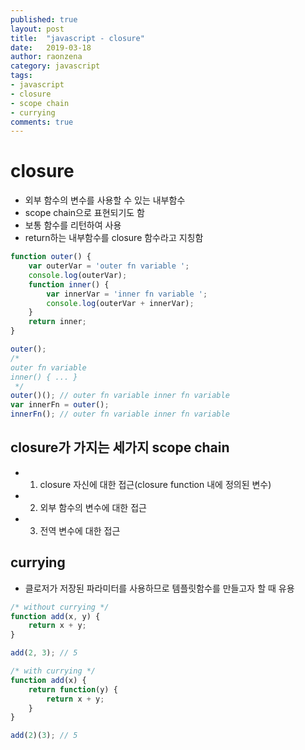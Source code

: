 ```yaml
---
published: true
layout: post
title:  "javascript - closure"
date:   2019-03-18
author: raonzena 
category: javascript
tags:
- javascript
- closure
- scope chain
- currying
comments: true
---
```


# closure #
- 외부 함수의 변수를 사용할 수 있는 내부함수
- scope chain으로 표현되기도 함
- 보통 함수를 리턴하여 사용
- return하는 내부함수를 closure 함수라고 지칭함

~~~javascript
function outer() {
    var outerVar = 'outer fn variable ';
    console.log(outerVar);
    function inner() {
        var innerVar = 'inner fn variable ';
        console.log(outerVar + innerVar);
    }
    return inner;
}

outer(); 
/*
outer fn variable
inner() { ... }
 */
outer()(); // outer fn variable inner fn variable
var innerFn = outer();
innerFn(); // outer fn variable inner fn variable
~~~

## closure가 가지는 세가지 scope chain #
- 1. closure 자신에 대한 접근(closure function 내에 정의된 변수)
- 2. 외부 함수의 변수에 대한 접근
- 3. 전역 변수에 대한 접근

## currying ##
- 클로저가 저장된 파라미터를 사용하므로 템플릿함수를 만들고자 할 때 유용

~~~javascript
/* without currying */
function add(x, y) {
    return x + y;
}

add(2, 3); // 5

/* with currying */
function add(x) {
    return function(y) {
        return x + y;
    }
}

add(2)(3); // 5
~~~

